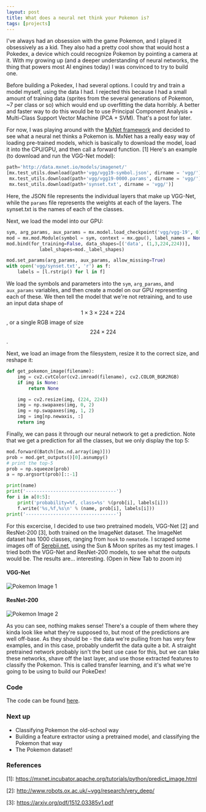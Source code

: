 ```yaml
---
layout: post
title: What does a neural net think your Pokemon is?
tags: [projects]
---
```


I've always had an obsession with the game Pokemon, and I played it obsessively as a kid. They also had a pretty cool show that would host a Pokedex, a device which could recognize Pokemon by pointing a camera at it. With my growing up (and a deeper understanding of neural networks, the thing that powers most AI engines today) I was convinced to try to build one.

Before building a Pokedex, I had several options. I could try and train a model myself, using the data I had. I rejected this because I had a small amount of training data (sprites from the several generations of Pokemon, ~7 per class or so) which would end up overfitting the data horribly. A better and faster way to do this would be to use Principal Component Analysis + Multi-Class Support Vector Machine (PCA + SVM). That's a post for later.

For now, I was playing around with the [MxNet framework](https://mxnet.incubator.apache.org/) and decided to see what a neural net thinks a Pokemon is. MxNet has a really easy way of loading pre-trained models, which is basically to download the model, load it into the CPU/GPU, and then call a forward function. [1] Here's an example (to download and run the VGG-Net model):

```python
path='http://data.mxnet.io/models/imagenet/'
[mx.test_utils.download(path+'vgg/vgg19-symbol.json', dirname = 'vgg/'),
 mx.test_utils.download(path+'vgg/vgg19-0000.params', dirname = 'vgg/'),
 mx.test_utils.download(path+'synset.txt', dirname = 'vgg/')]
```

Here, the JSON file represents the individual layers that make up VGG-Net, while the `params` file represents the weights at each of the layers. The synset.txt is the names of each of the classes.

Next, we load the model into our GPU:

```python
sym, arg_params, aux_params = mx.model.load_checkpoint('vgg/vgg-19', 0)
mod = mx.mod.Module(symbol = sym, context = mx.gpu(), label_names = None)
mod.bind(for_training=False, data_shapes=[('data', (1,3,224,224))],
            label_shapes=mod._label_shapes)

mod.set_params(arg_params, aux_params, allow_missing=True)
with open('vgg/synset.txt', 'r') as f:
    labels = [l.rstrip() for l in f]
```

We load the symbols and parameters into the `sym`, `arg_params`, and `aux_params` variables, and then create a model on our GPU representing each of these. We then tell the model that we're not retraining, and to use an input data shape of $$1\times3\times224\times224$$, or a single RGB image of size $$224\times224$$.

Next, we load an image from the filesystem, resize it to the correct size, and reshape it:

```python
def get_pokemon_image(filename):
    img = cv2.cvtColor(cv2.imread(filename), cv2.COLOR_BGR2RGB)
    if img is None:
        return None

    img = cv2.resize(img, (224, 224))
    img = np.swapaxes(img, 0, 2)
    img = np.swapaxes(img, 1, 2)
    img = img[np.newaxis, :]
    return img
```

Finally, we can pass it through our neural network to get a prediction. Note that we get a prediction for all the classes, but we only display the top 5:

```python
mod.forward(Batch([mx.nd.array(img)]))
prob = mod.get_outputs()[0].asnumpy()
# print the top-5
prob = np.squeeze(prob)
a = np.argsort(prob)[::-1]

print(name)
print('---------------------------------')
for i in a[0:5]:
    print('probability=%f, class=%s' %(prob[i], labels[i]))
    f.write('%s,%f,%s\n' % (name, prob[i], labels[i]))
print('---------------------------------')
```

For this excercise, I decided to use two pretrained models, VGG-Net [2] and ResNet-200 [3], both trained on the ImageNet dataset. The ImageNet dataset has 1000 classes, ranging from `hook` to `nematode`. I scraped some images off of [Serebii.net](https://serebii.net/), using the Sun & Moon sprites as my test images. I tried both the VGG-Net and ResNet-200 models, to see what the outputs would be. The results are... interesting. (Open in New Tab to zoom in)

#### VGG-Net
![Pokemon Image 1](http://mohsaad.com/imgs/vgg_25_pokemon.png)

#### ResNet-200
![Pokemon Image 2](http://mohsaad.com/imgs/resnet200_126_151_pokemon.png)

As you can see, nothing makes sense! There's a couple of them where they kinda look like what they're supposed to, but most of the predictions are well off-base. As they should be - the data we're pulling from has very few examples, and in this case, probably underfit the data quite a bit. A straight pretrained network probably isn't the best use case for this, but we can take these networks, shave off the last layer, and use those extracted features to classify the Pokemon. This is called transfer learning, and it's what we're going to be using to build our PokeDex!

### Code

The code can be found [here](https://github.com/mohsaad/dex-vision).

### Next up
* Classifying Pokemon the old-school way
* Building a feature extractor using a pretrained model, and classifying the Pokemon that way
* The Pokemon dataset!

### References
[1]&#58; https://mxnet.incubator.apache.org/tutorials/python/predict_image.html

[2]&#58; http://www.robots.ox.ac.uk/~vgg/research/very_deep/

[3]&#58; https://arxiv.org/pdf/1512.03385v1.pdf
